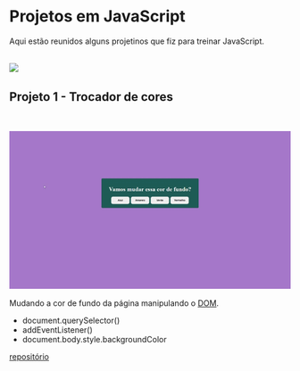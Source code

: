# Projetos em JavaScript

Aqui estão reunidos alguns projetinos que fiz para treinar JavaScript.

<br>
<img src="https://gifs.eco.br/wp-content/uploads/2022/02/gifs-do-gatinho-digitando-2.gif">
<br>

## Projeto 1 - Trocador de cores
<br>

![](trocador-de-cores/img/trocador-de-cores.gif)

Mudando a cor de fundo da página manipulando o [DOM](http://devfuria.com.br/javascript/dom/).
- document.querySelector()
- addEventListener()
- document.body.style.backgroundColor

[repositório](https://github.com/Kellycns/Projetinhos-em-js/tree/main/trocador-de-cores)

